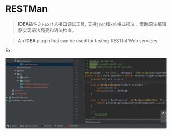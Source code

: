 # RESTMan

>  **IDEA**插件之`RESTful`接口调试工具, 支持`json`和`xml`格式报文，借助原生编辑器实现语法高亮和语法检查。

>  An **IDEA** plugin that can be used for testing RESTful Web services.

Ex: 

![](README.assets/GIF.gif)